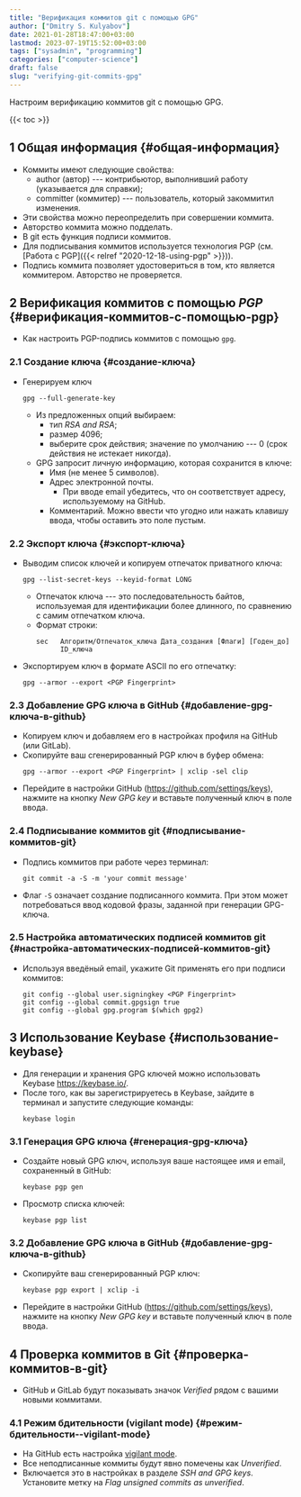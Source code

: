 ```yaml
---
title: "Верификация коммитов git с помощью GPG"
author: ["Dmitry S. Kulyabov"]
date: 2021-01-28T18:47:00+03:00
lastmod: 2023-07-19T15:52:00+03:00
tags: ["sysadmin", "programming"]
categories: ["computer-science"]
draft: false
slug: "verifying-git-commits-gpg"
---
```


Настроим верификацию коммитов git с помощью GPG.

<!--more-->

{{< toc >}}


## <span class="section-num">1</span> Общая информация {#общая-информация}

-   Коммиты имеют следующие свойства:
    -   author (автор) --- контрибьютор, выполнивший работу (указывается для справки);
    -   committer (коммитер) --- пользователь, который закоммитил изменения.
-   Эти свойства можно переопределить при совершении коммита.
-   Авторство коммита можно подделать.
-   В git есть функция подписи коммитов.
-   Для подписывания коммитов используется технология PGP (см. [Работа с PGP]({{< relref "2020-12-18-using-pgp" >}})).
-   Подпись коммита позволяет удостовериться в том, кто является коммитером. Авторство не проверяется.


## <span class="section-num">2</span> Верификация коммитов с помощью _PGP_ {#верификация-коммитов-с-помощью-pgp}

-   Как настроить PGP-подпись коммитов с помощью `gpg`.


### <span class="section-num">2.1</span> Создание ключа {#создание-ключа}

-   Генерируем ключ
    ```shell
    gpg --full-generate-key
    ```

    -   Из предложенных опций выбираем:
        -   тип _RSA and RSA_;
        -   размер 4096;
        -   выберите срок действия; значение по умолчанию --- 0 (срок действия не истекает никогда).
    -   GPG запросит личную информацию, которая сохранится в ключе:
        -   Имя (не менее 5 символов).
        -   Адрес электронной почты.
            -   При вводе email убедитесь, что он соответствует адресу, используемому на GitHub.
        -   Комментарий. Можно ввести что угодно или нажать клавишу ввода, чтобы оставить это поле пустым.


### <span class="section-num">2.2</span> Экспорт ключа {#экспорт-ключа}

-   Выводим список ключей и копируем отпечаток приватного ключа:
    ```shell
    gpg --list-secret-keys --keyid-format LONG
    ```

    -   Отпечаток ключа --- это последовательность байтов, используемая для идентификации более длинного, по сравнению с самим отпечатком ключа.
    -   Формат строки:
        ```text
        sec   Алгоритм/Отпечаток_ключа Дата_создания [Флаги] [Годен_до]
              ID_ключа
        ```
-   Экспортируем ключ в формате ASCII по его отпечатку:
    ```shell
    gpg --armor --export <PGP Fingerprint>
    ```


### <span class="section-num">2.3</span> Добавление GPG ключа в GitHub {#добавление-gpg-ключа-в-github}

-   Копируем ключ и добавляем его в настройках профиля на GitHub (или GitLab).
-   Cкопируйте ваш сгенерированный PGP ключ в буфер обмена:
    ```shell
    gpg --armor --export <PGP Fingerprint> | xclip -sel clip
    ```
-   Перейдите в настройки GitHub (<https://github.com/settings/keys>), нажмите на кнопку _New GPG key_ и вставьте полученный ключ в поле ввода.


### <span class="section-num">2.4</span> Подписывание коммитов git {#подписывание-коммитов-git}

-   Подпись коммитов при работе через терминал:
    ```shell
    git commit -a -S -m 'your commit message'
    ```
-   Флаг `-S` означает создание подписанного коммита. При этом может потребоваться ввод кодовой фразы, заданной при генерации GPG-ключа.


### <span class="section-num">2.5</span> Настройка автоматических подписей коммитов git {#настройка-автоматических-подписей-коммитов-git}

-   Используя введёный email, укажите Git применять его при подписи коммитов:
    ```shell
    git config --global user.signingkey <PGP Fingerprint>
    git config --global commit.gpgsign true
    git config --global gpg.program $(which gpg2)
    ```


## <span class="section-num">3</span> Использование Keybase {#использование-keybase}

-   Для генерации и хранения GPG ключей можно использовать Keybase <https://keybase.io/>.
-   После того, как вы зарегистрируетесь в Keybase, зайдите в терминал и запустите следующие команды:
    ```shell
    keybase login
    ```


### <span class="section-num">3.1</span> Генерация GPG ключа {#генерация-gpg-ключа}

-   Создайте новый GPG ключ, используя ваше настоящее имя и email, сохраненный в GitHub:
    ```shell
    keybase pgp gen
    ```
-   Просмотр списка ключей:
    ```shell
    keybase pgp list
    ```


### <span class="section-num">3.2</span> Добавление GPG ключа в GitHub {#добавление-gpg-ключа-в-github}

-   Cкопируйте ваш сгенерированный PGP ключ:
    ```shell
    keybase pgp export | xclip -i
    ```
-   Перейдите в настройки GitHub (<https://github.com/settings/keys>), нажмите на кнопку _New GPG key_ и вставьте полученный ключ в поле ввода.


## <span class="section-num">4</span> Проверка коммитов в Git {#проверка-коммитов-в-git}

-   GitHub и GitLab будут показывать значок _Verified_ рядом с вашими новыми коммитами.


### <span class="section-num">4.1</span> Режим бдительности (vigilant mode) {#режим-бдительности--vigilant-mode}

-   На GitHub есть настройка [vigilant mode](https://docs.github.com/en/github/authenticating-to-github/managing-commit-signature-verification/displaying-verification-statuses-for-all-of-your-commits).
-   Все неподписанные коммиты будут явно помечены как _Unverified_.
-   Включается это в настройках в разделе _SSH and GPG keys_. Установите метку на _Flag unsigned commits as unverified_.
